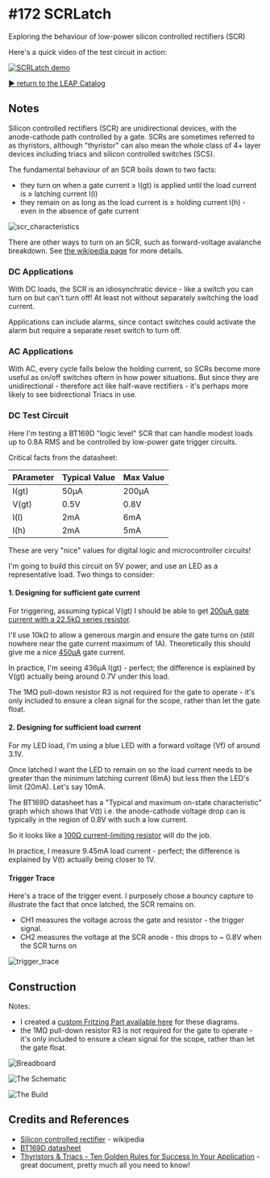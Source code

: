 # #172 SCRLatch

Exploring the behaviour of low-power silicon controlled rectifiers (SCR)

Here's a quick video of the test circuit in action:

[![SCRLatch demo](https://img.youtube.com/vi/-pO0aRX99G0/0.jpg)](https://www.youtube.com/watch?v=-pO0aRX99G0)


[:arrow_forward: return to the LEAP Catalog](https://leap.tardate.com)

## Notes

Silicon controlled rectifiers (SCR) are unidirectional devices, with the anode-cathode path controlled by a gate.
SCRs are sometimes referred to as thyristors,
although "thyristor" can also mean the whole class of 4+ layer devices including triacs and silicon controlled switches (SCS).

The fundamental behaviour of an SCR boils down to two facts:
* they turn on when a gate current ≥ I(gt) is applied until the load current is ≥ latching current I(l)
* they remain on as long as the load current is ≥ holding current I(h) - even in the absence of gate current

![scr_characteristics](./assets/scr_characteristics.png?raw=true)

There are other ways to turn on an SCR, such as forward-voltage avalanche breakdown. See [the wikipedia page](https://en.wikipedia.org/wiki/Silicon_controlled_rectifier) for more details.

### DC Applications

With DC loads, the SCR is an idiosynchratic device - like a switch you can turn on but can't turn off! At least not without separately switching the load current.

Applications can include alarms, since contact switches could activate the alarm but require a separate reset switch to turn off.

### AC Applications

With AC, every cycle falls below the holding current, so SCRs become more useful as on/off switches oftern in how power situations.
But since they are unidirectional - therefore act like half-wave rectifiers - it's perhaps more likely to see bidirectional Triacs in use.

### DC Test Circuit

Here I'm testing a BT169D "logic level" SCR that can handle modest loads up to 0.8A RMS and be controlled by low-power gate trigger circuits.

Critical facts from the datasheet:

| PArameter | Typical Value | Max Value |
|-----------|---------------|-----------|
| I(gt)     | 50µA          | 200µA     |
| V(gt)     | 0.5V          | 0.8V      |
| I(l)      | 2mA           | 6mA       |
| I(h)      | 2mA           | 5mA       |

These are very "nice" values for digital logic and microcontroller circuits!

I'm going to build this circuit on 5V power, and use an LED as a representative load. Two things to consider:

#### 1. Designing for sufficient gate current

For triggering, assuming typical V(gt) I should be able to get
[200µA gate current with a 22.5kΩ series resistor](https://www.wolframalpha.com/input/?i=%285V+-+0.5V%29%2F200%C2%B5A).

I'll use 10kΩ to allow a generous margin and ensure the gate turns on (still nowhere near the gate current maximum of 1A).
Theoretically this should give me a nice [450µA](https://www.wolframalpha.com/input/?i=%285V+-+0.5V%29%2F10k%CE%A9) gate current.

In practice, I'm seeing 436µA I(gt) - perfect; the difference is explained by V(gt) actually being around 0.7V under this load.

The 1MΩ pull-down resistor R3 is not required for the gate to operate - it's only included to ensure a clean signal for the scope, rather than let the gate float.

#### 2. Designing for sufficient load current

For my LED load, I'm using a blue LED with a forward voltage (Vf) of around 3.1V.

Once latched I want the LED to remain on so the load current
needs to be greater than the minimum latching current (6mA)
but less then the LED's limit (20mA). Let's say 10mA.

The BT169D datasheet has a "Typical and maximum on-state characteristic" graph which shows that V(t) i.e. the anode-cathode voltage drop
can is typically in the region of 0.8V with such a low current.

So it looks like a [100Ω current-limiting resistor](https://www.wolframalpha.com/input/?i=%285V-3.1V-0.8V%29%2F10mA) will do the job.

In practice, I measure 9.45mA load current - perfect; the difference is explained by V(t) actually being closer to 1V.

#### Trigger Trace

Here's a trace of the trigger event. I purposely chose a bouncy capture to illustrate the fact that once latched, the SCR remains on.
* CH1 measures the voltage across the gate and resistor - the trigger signal.
* CH2 measures the voltage at the SCR anode - this drops to ~ 0.8V when the SCR turns on


![trigger_trace](./assets/trigger_trace.gif?raw=true)

## Construction

Notes:
* I created a
[custom Fritzing Part available here](../../../FritzingParts/SCR) for these diagrams.
* the 1MΩ pull-down resistor R3 is not required for the gate to operate - it's only included to ensure a clean signal for the scope, rather than let the gate float.

![Breadboard](./assets/SCRLatch_bb.jpg?raw=true)

![The Schematic](./assets/SCRLatch_schematic.jpg?raw=true)

![The Build](./assets/SCRLatch_build.jpg?raw=true)

## Credits and References
* [Silicon controlled rectifier](https://en.wikipedia.org/wiki/Silicon_controlled_rectifier) - wikipedia
* [BT169D datasheet](http://www.icpdf.com/PHILIPS_datasheet/BT169_pdf_855967/BT169_datasheet.html)
* [Thyristors & Triacs - Ten Golden Rules for Success In Your Application](http://www.nxp.com/documents/application_note/AN_GOLDEN_RULES.pdf) - great document, pretty much all you need to know!
